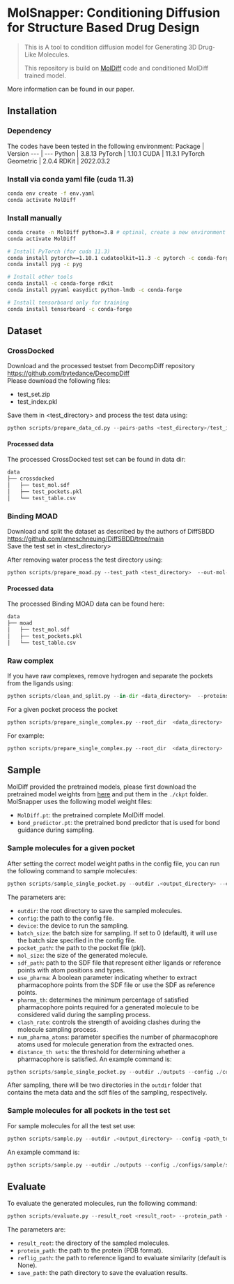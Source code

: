 # MolSnapper: Conditioning Diffusion for Structure Based Drug Design
> This is A tool to condition diffusion model for Generating 3D Drug-Like Molecules.
> 
> This repository is build on [MolDiff](https://proceedings.mlr.press/v202/peng23b.html) code and conditioned MolDiff trained model.


More information can be found in our paper.


## Installation
### Dependency
The codes have been tested in the following environment:
Package  | Version
--- | ---
Python | 3.8.13
PyTorch | 1.10.1
CUDA | 11.3.1
PyTorch Geometric | 2.0.4
RDKit | 2022.03.2


### Install via conda yaml file (cuda 11.3)
```bash
conda env create -f env.yaml
conda activate MolDiff
```

### Install manually

``` bash
conda create -n MolDiff python=3.8 # optinal, create a new environment
conda activate MolDiff

# Install PyTorch (for cuda 11.3)
conda install pytorch==1.10.1 cudatoolkit=11.3 -c pytorch -c conda-forge
conda install pyg -c pyg

# Install other tools
conda install -c conda-forge rdkit
conda install pyyaml easydict python-lmdb -c conda-forge

# Install tensorboard only for training
conda install tensorboard -c conda-forge
```


## Dataset
### CrossDocked
Download and the processed testset from DecompDiff repository https://github.com/bytedance/DecompDiff \
Please download the following files:
- test_set.zip
- test_index.pkl

Save them in <test_directory> and process the test data using:
```python
python scripts/prepare_data_cd.py --pairs-paths <test_directory>/test_index.pkl --root-dir <test_directory>  --out-mol-sdf <data_dir>/test_mol.sdf --out-pockets-pkl <data_dir>/test_pockets.pkl --out-table <data_dir>/test_table.csv
```
#### Processed data
The processed CrossDocked test set can be found in data dir:
``` bash
data
├── crossdocked
│   ├── test_mol.sdf
│   ├── test_pockets.pkl
│   └── test_table.csv
```

### Binding MOAD
Download and split the dataset as described by the authors of DiffSBDD
https://github.com/arneschneuing/DiffSBDD/tree/main \
Save the test set in <test_directory>

After removing water process the test directory using:
```python
python scripts/prepare_moad.py --test_path <test_directory>  --out-mol-sdf <data_dir>/MOAD_test_mol.sdf --out-pockets-pkl <data_dir>/MOAD_pockets.pkl --out-table <data_dir>/MOAD_table.csv
```
#### Processed data
The processed Binding MOAD data can be found here:
``` bash
data
├── moad
│   ├── test_mol.sdf
│   ├── test_pockets.pkl
│   └── test_table.csv
```
### Raw complex
If you have raw complexes, remove hydrogen and separate the pockets from the ligands using:
```python
python scripts/clean_and_split.py --in-dir <data_directory>  --proteins-dir <pockets_directory> --ligands-dir <ligands_directory>
```

For a given pocket process the pocket
```python
python scripts/prepare_single_complex.py --root_dir  <data_directory>  --ligand_filename <ligand_filename>.sdf  --protein_filename <protein_filename>.pdb --out_pockets_path <output_path>.pkl
```
For example:
```python
python scripts/prepare_single_complex.py --root_dir  <data_directory>  --ligand_filename ligand.sdf --protein_filename data/protein.pdb --out_pockets_path ./data/protein.pkl
```

## Sample

MolDiff provided the pretrained models, please first download the pretrained model weights from [here](https://drive.google.com/drive/folders/1zTrjVehEGTP7sN3DB5jaaUuMJ6Ah0-ps?usp=sharing) and put them in the `./ckpt` folder. MolSnapper uses the following model weight files: 
- `MolDiff.pt`: the pretrained complete MolDiff model.
- `bond_predictor.pt`: the pretrained bond predictor that is used for bond guidance during sampling.


### Sample molecules for a given pocket
After setting the correct model weight paths in the config file, you can run the following command to sample molecules:

```python
python scripts/sample_single_pocket.py --outdir .<output_directory> --config <path_to_config_file> --device <device_id> --batch_size <batch_size> --pocket_path <pocket_path>.pkl --sdf_path <sdf_path>.sdf --use_pharma <use_pharma> --num_pharma_atoms <num_pharma_atoms> --clash_rate <clash_rate>
```

The parameters are:
- `outdir`: the root directory to save the sampled molecules.
- `config`: the path to the config file.
- `device`: the device to run the sampling.
- `batch_size`: the batch size for sampling. If set to 0 (default), it will use the batch size specified in the config file.
- `pocket_path`: the path to the pocket file (pkl).
- `mol_size`: the size of the generated molecule. 
- `sdf_path`: path to the SDF file that represent either ligands or reference points with atom positions and types.
- `use_pharma`: A boolean parameter indicating whether to extract pharmacophore points from the SDF file or use the SDF as reference points.
- `pharma_th`: determines the minimum percentage of satisfied pharmacophore points required for a generated molecule to be considered valid during the sampling process.
- `clash_rate`: controls the strength of avoiding clashes during the molecule sampling process.
- `num_pharma_atoms`: parameter specifies the number of pharmacophore atoms used for molecule generation from the extracted ones.
- `distance_th sets`: the threshold for determining whether a pharmacophore is satisfied.
An example command is:
```python
python scripts/sample_single_pocket.py --outdir ./outputs --config ./configs/sample/sample_MolDiff.yml --batch_size 32 --pocket_path ./data/example_1h00/processed_pocket_1h00.pkl --sdf_path ./data/example_1h00/ref_points.sdf --use_pharma False --num_pharma_atoms 20 --clash_rate 0.1
```


After sampling, there will be two directories in the `outdir` folder that contains the meta data and the sdf files of the sampling, respectively.

### Sample molecules for all pockets in the test set
 For sample molecules for all the test set use:

```python
python scripts/sample.py --outdir .<output_directory> --config <path_to_config_file> --device <device_id> --batch_size <batch_size> --pocket_dir <data_directory> --num_pharma_atoms <num_pharma_atoms> --clash_rate <clash_rate>

```
An example command is:
```python
python scripts/sample.py --outdir ./outputs --config ./configs/sample/sample_MolDiff.yml --batch_size 32 --pocket_dir ./data/crossdocked  --num_pharma_atoms 20 --clash_rate 0.1
```

## Evaluate

To evaluate the generated molecules, run the following command:
```python
python scripts/evaluate.py --result_root <result_root> --protein_path <protein_path>.pdb --reflig_path <reflig_path> --save_path <save_path>
```
The parameters are:
- `result_root`: the directory of the sampled molecules.
- `protein_path`: the path to the protein (PDB format).
- `reflig_path`: the path to reference ligand to evaluate similarity (default is None).
- `save_path`: the path directory to save the evaluation results.





